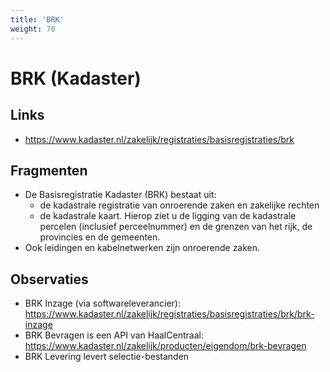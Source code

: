 ```yaml
---
title: 'BRK'
weight: 70
---
```


# BRK (Kadaster)

## Links
- https://www.kadaster.nl/zakelijk/registraties/basisregistraties/brk

## Fragmenten
- De Basisregistratie Kadaster (BRK) bestaat uit:
  - de kadastrale registratie van onroerende zaken en zakelijke rechten
  - de kadastrale kaart. Hierop ziet u de ligging van de kadastrale percelen (inclusief perceelnummer) en de grenzen van het rijk, de provincies en de gemeenten.
- Ook leidingen en kabelnetwerken zijn onroerende zaken.

## Observaties
- BRK Inzage (via softwareleverancier): https://www.kadaster.nl/zakelijk/registraties/basisregistraties/brk/brk-inzage
- BRK Bevragen is een API van HaalCentraal: https://www.kadaster.nl/zakelijk/producten/eigendom/brk-bevragen
- BRK Levering levert selectie-bestanden
